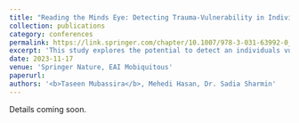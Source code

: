 ```yaml
---
title: "Reading the Minds Eye: Detecting Trauma-Vulnerability in Individuals by Analyzing Attention Through Eye-Tracking"
collection: publications
category: conferences
permalink: https://link.springer.com/chapter/10.1007/978-3-031-63992-0_28
excerpt: 'This study explores the potential to detect an individuals vulnerability to trauma by analyzing eye-tracking data and assessing their attention to specific visual stimuli.'
date: 2023-11-17
venue: 'Springer Nature, EAI Mobiquitous'
paperurl: 
authors: '<b>Taseen Mubassira</b>, Mehedi Hasan, Dr. Sadia Sharmin'
---
```


Details coming soon.
